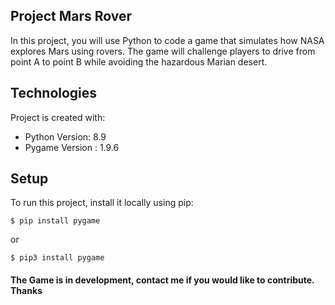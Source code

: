 ## Project Mars Rover
In this project, you will use Python to code a game that simulates how NASA explores Mars using rovers. The game will challenge players to drive from point A to point B while avoiding the hazardous Marian desert.
	
## Technologies
Project is created with:
* Python Version: 8.9
* Pygame Version : 1.9.6
	
## Setup
To run this project, install it locally using pip:

```
$ pip install pygame
```
or
```
$ pip3 install pygame
```

#### The Game is  in development, contact me if you would like to contribute. Thanks
